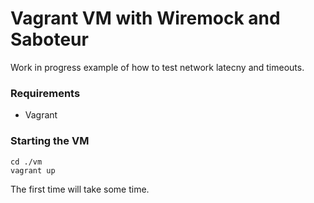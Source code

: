 Vagrant VM with Wiremock and Saboteur
=====================================

Work in progress example of how to test network latecny and timeouts.

### Requirements
* Vagrant

### Starting the VM

```
cd ./vm
vagrant up
```

The first time will take some time.
